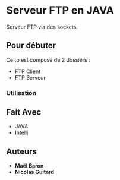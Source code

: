 # Serveur FTP en JAVA

Serveur FTP via des sockets.


## Pour débuter
Ce tp est composé de 2 dossiers : 
  - FTP Client
  - FTP Serveur


### Utilisation



## Fait Avec

* JAVA
* Intellj

## Auteurs

* **Maël Baron**
* **Nicolas Guitard**

